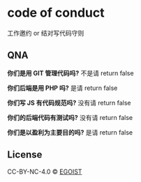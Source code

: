 # code of conduct

工作邀约 or 结对写代码守则

## QNA

**你们是用 GIT 管理代码吗?** 不是请 return false

**你们后端是用 PHP 吗?** 是请 return false

**你们写 JS 有代码规范吗?** 没有请 return false

**你们的后端代码有测试吗?** 没有请 return false

**你们是以盈利为主要目的吗?** 是请 return false

## License

CC-BY-NC-4.0 &copy; [EGOIST](https://github.com/egoist)
